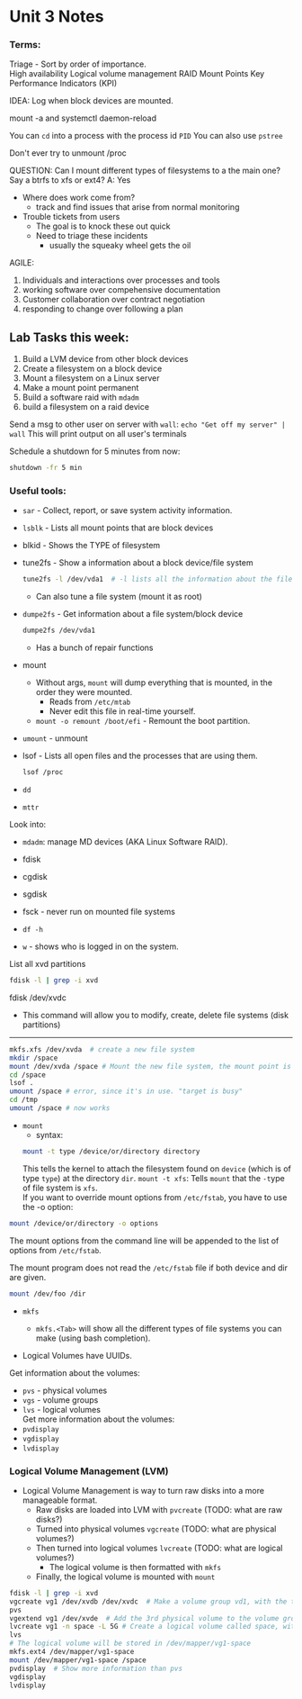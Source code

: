 
# Unit 3 Notes

### Terms:
Triage - Sort by order of importance.  
High availability
Logical volume management
RAID
Mount Points
Key Performance Indicators (KPI)



IDEA: Log when block devices are mounted.  



mount -a and systemctl daemon-reload


You can `cd` into a process with the process id `PID`
You can also use `pstree`

Don't ever try to unmount /proc

QUESTION: Can I mount different types of filesystems to a the main one? Say a btrfs to xfs or ext4?
A: Yes



* Where does work come from?
    * track and find issues that arise from normal monitoring
* Trouble tickets from users
    * The goal is to knock these out quick
    * Need to triage these incidents
        * usually the squeaky wheel gets the oil


AGILE:
1. Individuals and interactions over processes and tools
2. working software over compehensive documentation
3. Customer collaboration over contract negotiation
4. responding to change over following a plan





## Lab Tasks this week:
1. Build a LVM device from other block devices
2. Create a filesystem on a block device
3. Mount a filesystem on a Linux server
4. Make a mount point permanent
5. Build a software raid with `mdadm`
6. build a filesystem on a raid device


Send a msg to other user on server with `wall`:
`echo "Get off my server" | wall`
This will print output on all user's terminals

Schedule a shutdown for 5 minutes from now:  
```bash
shutdown -fr 5 min
```




### Useful tools:


* `sar` - Collect, report, or save system activity information.
* `lsblk` - Lists all mount points that are block devices
* blkid - Shows the TYPE of filesystem
* tune2fs - Show a information about a block device/file system
  ```bash
  tune2fs -l /dev/vda1  # -l lists all the information about the file system
  ```
    * Can also tune a file system (mount it as root)

* `dumpe2fs` - Get information about a file system/block device
  ```bash
  dumpe2fs /dev/vda1
  ```
    * Has a bunch of repair functions


* mount
    * Without args, `mount` will dump everything that is mounted, in the order they were
      mounted.  
        * Reads from `/etc/mtab`
        * Never edit this file in real-time yourself. 
    * `mount -o remount /boot/efi` - Remount the boot partition.  
* `umount` - unmount


* lsof - Lists all open files and the processes that are using them.  
  ```bash
  lsof /proc
  ```
* `dd`
* `mttr`

Look into:
* `mdadm`: manage MD devices (AKA Linux Software RAID).  
* fdisk
* cgdisk
* sgdisk



* fsck - never run on mounted file systems
* `df -h`
* `w` - shows who is logged in on the system.  

List all xvd partitions
```bash
fdisk -l | grep -i xvd
```

fdisk /dev/xvdc
- This command will allow you to modify, create, delete file systems (disk partitions)

---

```bash
mkfs.xfs /dev/xvda  # create a new file system
mkdir /space 
mount /dev/xvda /space # Mount the new file system, the mount point is /space
cd /space
lsof .
umount /space # error, since it's in use. "target is busy"  
cd /tmp
umount /space # now works
```
* `mount`
    * syntax:
    ```bash
    mount -t type /device/or/directory directory
    ```
    This tells the kernel to attach the filesystem found on `device` (which is of type `type`) 
    at the directory `dir`.
`mount -t xfs`: Tells `mount` that the `-t`ype of file system is `xfs`.  
If you want to override mount options from `/etc/fstab`, you have to use the -o option:
```bash
mount /device/or/directory -o options
```
The mount options from the command line will be appended to the list of options from `/etc/fstab`.

The mount program does not read the `/etc/fstab` file if both
device and dir are given. 

```bash
mount /dev/foo /dir
```




* `mkfs`
    * `mkfs.<Tab>` will show all the different types of file systems you can make (using bash completion).  


* Logical Volumes have UUIDs.  

Get information about the volumes:  
* `pvs` - physical volumes
* `vgs` - volume groups
* `lvs` - logical volumes  
Get more information about the volumes:
* `pvdisplay` 
* `vgdisplay`
* `lvdisplay`

### Logical Volume Management (LVM)
* Logical Volume Management is way to turn raw disks into a more manageable format. 
    * Raw disks are loaded into LVM with `pvcreate` (TODO: what are raw disks?)
    * Turned into physical volumes `vgcreate` (TODO: what are physical volumes?)
    * Then turned into logical volumes `lvcreate` (TODO: what are logical volumes?)
        * The logical volume is then formatted with `mkfs`
    * Finally, the logical volume is mounted with `mount`

```bash
fdisk -l | grep -i xvd
vgcreate vg1 /dev/xvdb /dev/xvdc  # Make a volume group vd1, with the two physical volumes xvdb and xvdc
pvs
vgextend vg1 /dev/xvde  # Add the 3rd physical volume to the volume group
lvcreate vg1 -n space -L 5G # Create a logical volume called space, with 5GB of storage space
lvs
# The logical volume will be stored in /dev/mapper/vg1-space
mkfs.ext4 /dev/mapper/vg1-space 
mount /dev/mapper/vg1-space /space
pvdisplay  # Show more information than pvs
vgdisplay
lvdisplay
```

